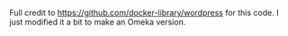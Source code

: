Full credit to https://github.com/docker-library/wordpress for this
code. I just modified it a bit to make an Omeka version.
